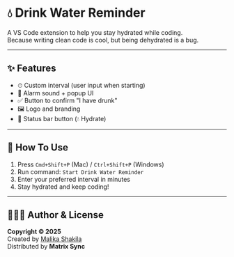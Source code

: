 # 💧 Drink Water Reminder

A VS Code extension to help you stay hydrated while coding.  
Because writing clean code is cool, but being dehydrated is a bug.

---

## ✨ Features

- ⏱ Custom interval (user input when starting)
- 🔔 Alarm sound + popup UI
- ✅ Button to confirm "I have drunk"
- 🖼 Logo and branding
- 🧭 Status bar button (💧 Hydrate)

---

## 🚀 How To Use

1. Press `Cmd+Shift+P` (Mac) / `Ctrl+Shift+P` (Windows)
2. Run command: `Start Drink Water Reminder`
3. Enter your preferred interval in minutes
4. Stay hydrated and keep coding!

---

## 👩🏻‍💻 Author & License

**Copyright © 2025**  
Created by [Malika Shakila](https://www.linkedin.com/in/malikashkl)  
Distributed by **Matrix Sync**
